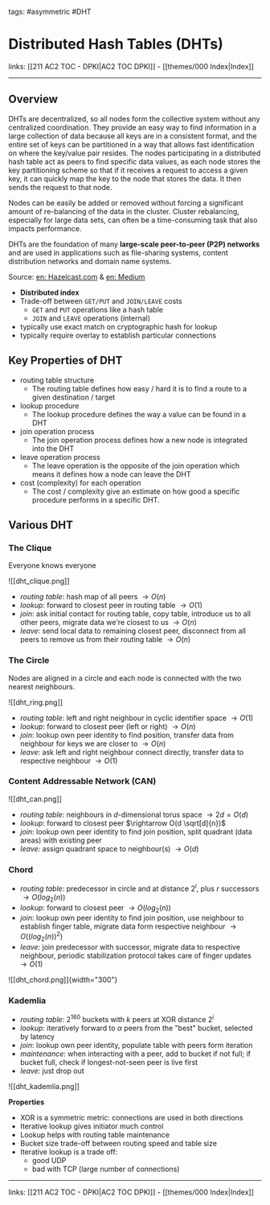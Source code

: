 tags: #asymmetric #DHT

# Distributed Hash Tables (DHTs)

links: [[211 AC2 TOC - DPKI|AC2 TOC DPKI]] - [[themes/000 Index|Index]]

---

## Overview

DHTs are decentralized, so all nodes form the collective system without any centralized coordination. They provide an easy way to find information in a large collection of data because all keys are in a consistent format, and the entire set of keys can be partitioned in a way that allows fast identification on where the key/value pair resides. The nodes participating in a distributed hash table act as peers to find specific data values, as each node stores the key partitioning scheme so that if it receives a request to access a given key, it can quickly map the key to the node that stores the data. It then sends the request to that node.

Nodes can be easily be added or removed without forcing a significant amount of re-balancing of the data in the cluster. Cluster rebalancing, especially for large data sets, can often be a time-consuming task that also impacts performance.

DHTs are the foundation of many **large-scale peer-to-peer (P2P) networks** and are used in applications such as file-sharing systems, content distribution networks and domain name systems.

Source: [en: Hazelcast.com](https://hazelcast.com/glossary/distributed-hash-table/) & [en: Medium](https://medium.com/@luishrsoares/kademlia-chord-and-pastry-understanding-distributed-hash-table-algorithms-ec973585d102)

- **Distributed index**
- Trade-off between `GET/PUT` and `JOIN/LEAVE` costs
	- `GET` and `PUT` operations like a hash table
	- `JOIN` and `LEAVE` operations (internal)
- typically use exact match on cryptographic hash for lookup
- typically require overlay to establish particular connections

## Key Properties of DHT

- routing table structure
	- The routing table defines how easy / hard it is to find a route to a given destination / target
- lookup procedure
	- The lookup procedure defines the way a value can be found in a DHT
- join operation process
	- The join operation process defines how a new node is integrated into the DHT
- leave operation process
	- The leave operation is the opposite of the join operation which means it defines how a node can leave the DHT
- cost (complexity) for each operation
	- The cost / complexity give an estimate on how good a specific procedure performs in a specific DHT.

## Various DHT

### The Clique

Everyone knows everyone

![[dht_clique.png]]

- *routing table*: hash map of all peers $\rightarrow O(n)$
- *lookup*: forward to closest peer in routing table $\rightarrow O(1)$
- *join*: ask initial contact for routing table, copy table, introduce us to all other peers, migrate data we're closest to us $\rightarrow O(n)$
- *leave*: send local data to remaining closest peer, disconnect from all peers to remove us from their routing table $\rightarrow O(n)$

### The Circle

Nodes are aligned in a circle and each node is connected with the two nearest neighbours.

![[dht_ring.png]]


- *routing table*: left and right neighbour in cyclic identifier space $\rightarrow O(1)$
- *lookup*: forward to closest peer (left or right) $\rightarrow O(n)$ 
- *join*: lookup own peer identity to find position, transfer data from neighbour for keys we are closer to $\rightarrow O(n)$
- *leave*: ask left and right neighbour connect directly, transfer data to respective neighbour $\rightarrow O(1)$

### Content Addressable Network (CAN)

![[dht_can.png]]

- *routing table*: neighbours in $d$-dimensional torus space $\rightarrow 2d = O(d)$
- *lookup*: forward to closest peer $\rightarrow O(d \sqrt[d]{n})$
- *join*: lookup own peer identity to find join position, split quadrant (data areas) with existing peer
- *leave*: assign quadrant space to neighbour(s) $\rightarrow O(d)$

### Chord

- *routing table*: predecessor in circle and at distance $2^i$, plus $r$ successors $\rightarrow O(log_2(n))$
- *lookup*: forward to closest peer $\rightarrow O(log_2(n))$
- *join*: lookup own peer identity to find join position, use neighbour to establish finger table, migrate data form respective neighbour $\rightarrow O((log_2(n))^2)$
- *leave*: join predecessor with successor, migrate data to respective neighbour, periodic stabilization protocol takes care of finger updates $\rightarrow O(1)$

![[dht_chord.png]]{width="300"}

### Kademlia

- *routing table*: $2^{160}$ buckets with $k$ peers at XOR distance $2^i$
- *lookup*: iteratively forward to $\alpha$ peers from the "best" bucket, selected by latency
- *join*: lookup own peer identity, populate table with peers form iteration
- *maintenance*: when interacting with a peer, add to bucket if not full; if bucket full, check if longest-not-seen peer is live first
- *leave*: just drop out

![[dht_kademlia.png]]

**Properties**

- XOR is a symmetric metric: connections are used in both directions
- Iterative lookup gives initiator much control
- Lookup helps with routing table maintenance
- Bucket size trade-off between routing speed and table size
- Iterative lookup is a trade off:
	- good UDP
	- bad with TCP (large number of connections)

---
links: [[211 AC2 TOC - DPKI|AC2 TOC DPKI]] - [[themes/000 Index|Index]]